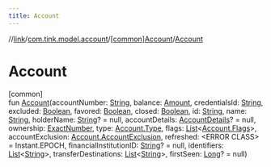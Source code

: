 ```yaml
---
title: Account
---
```

//[link](../../../index.html)/[com.tink.model.account](../index.html)/[[common]Account](index.html)/[Account](-account.html)



# Account



[common]\
fun [Account](-account.html)(accountNumber: [String](https://kotlinlang.org/api/latest/jvm/stdlib/kotlin/-string/index.html), balance: [Amount](../../com.tink.model.misc/[common]-amount/index.html), credentialsId: [String](https://kotlinlang.org/api/latest/jvm/stdlib/kotlin/-string/index.html), excluded: [Boolean](https://kotlinlang.org/api/latest/jvm/stdlib/kotlin/-boolean/index.html), favored: [Boolean](https://kotlinlang.org/api/latest/jvm/stdlib/kotlin/-boolean/index.html), closed: [Boolean](https://kotlinlang.org/api/latest/jvm/stdlib/kotlin/-boolean/index.html), id: [String](https://kotlinlang.org/api/latest/jvm/stdlib/kotlin/-string/index.html), name: [String](https://kotlinlang.org/api/latest/jvm/stdlib/kotlin/-string/index.html), holderName: [String](https://kotlinlang.org/api/latest/jvm/stdlib/kotlin/-string/index.html)? = null, accountDetails: [AccountDetails](../[common]-account-details/index.html)? = null, ownership: [ExactNumber](../../com.tink.model.misc/[common]-exact-number/index.html), type: [Account.Type](-type/index.html), flags: [List](https://kotlinlang.org/api/latest/jvm/stdlib/kotlin.collections/-list/index.html)&lt;[Account.Flags](-flags/index.html)&gt;, accountExclusion: [Account.AccountExclusion](-account-exclusion/index.html), refreshed: &lt;ERROR CLASS&gt; = Instant.EPOCH, financialInstitutionID: [String](https://kotlinlang.org/api/latest/jvm/stdlib/kotlin/-string/index.html)? = null, identifiers: [List](https://kotlinlang.org/api/latest/jvm/stdlib/kotlin.collections/-list/index.html)&lt;[String](https://kotlinlang.org/api/latest/jvm/stdlib/kotlin/-string/index.html)&gt;, transferDestinations: [List](https://kotlinlang.org/api/latest/jvm/stdlib/kotlin.collections/-list/index.html)&lt;[String](https://kotlinlang.org/api/latest/jvm/stdlib/kotlin/-string/index.html)&gt;, firstSeen: [Long](https://kotlinlang.org/api/latest/jvm/stdlib/kotlin/-long/index.html)? = null)




